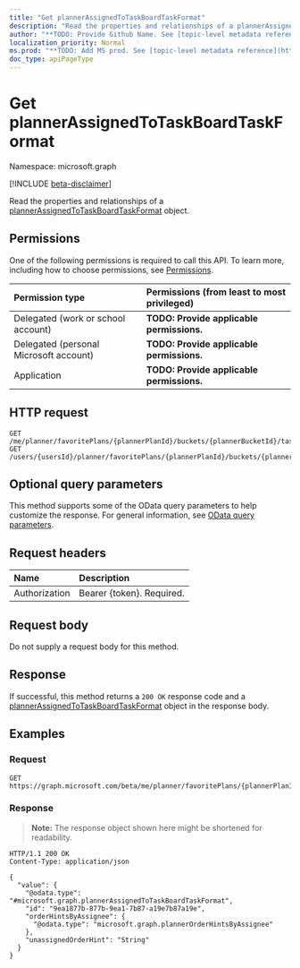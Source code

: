 ```yaml
---
title: "Get plannerAssignedToTaskBoardTaskFormat"
description: "Read the properties and relationships of a plannerAssignedToTaskBoardTaskFormat object."
author: "**TODO: Provide Github Name. See [topic-level metadata reference](https://msgo.azurewebsites.net/add/document/guidelines/metadata.html#topic-level-metadata)**"
localization_priority: Normal
ms.prod: "**TODO: Add MS prod. See [topic-level metadata reference](https://msgo.azurewebsites.net/add/document/guidelines/metadata.html#topic-level-metadata)**"
doc_type: apiPageType
---
```


# Get plannerAssignedToTaskBoardTaskFormat
Namespace: microsoft.graph

[!INCLUDE [beta-disclaimer](../../includes/beta-disclaimer.md)]

Read the properties and relationships of a [plannerAssignedToTaskBoardTaskFormat](../resources/plannerassignedtotaskboardtaskformat.md) object.

## Permissions
One of the following permissions is required to call this API. To learn more, including how to choose permissions, see [Permissions](/graph/permissions-reference).

|Permission type|Permissions (from least to most privileged)|
|:---|:---|
|Delegated (work or school account)|**TODO: Provide applicable permissions.**|
|Delegated (personal Microsoft account)|**TODO: Provide applicable permissions.**|
|Application|**TODO: Provide applicable permissions.**|

## HTTP request

<!-- {
  "blockType": "ignored"
}
-->
``` http
GET /me/planner/favoritePlans/{plannerPlanId}/buckets/{plannerBucketId}/tasks/{plannerTaskId}/assignedToTaskBoardFormat
GET /users/{usersId}/planner/favoritePlans/{plannerPlanId}/buckets/{plannerBucketId}/tasks/{plannerTaskId}/assignedToTaskBoardFormat
```

## Optional query parameters
This method supports some of the OData query parameters to help customize the response. For general information, see [OData query parameters](/graph/query-parameters).

## Request headers
|Name|Description|
|:---|:---|
|Authorization|Bearer {token}. Required.|

## Request body
Do not supply a request body for this method.

## Response

If successful, this method returns a `200 OK` response code and a [plannerAssignedToTaskBoardTaskFormat](../resources/plannerassignedtotaskboardtaskformat.md) object in the response body.

## Examples

### Request
<!-- {
  "blockType": "request",
  "name": "get_plannerassignedtotaskboardtaskformat"
}
-->
``` http
GET https://graph.microsoft.com/beta/me/planner/favoritePlans/{plannerPlanId}/buckets/{plannerBucketId}/tasks/{plannerTaskId}/assignedToTaskBoardFormat
```


### Response
>**Note:** The response object shown here might be shortened for readability.
<!-- {
  "blockType": "response",
  "truncated": true,
  "@odata.type": "microsoft.graph.plannerAssignedToTaskBoardTaskFormat"
}
-->
``` http
HTTP/1.1 200 OK
Content-Type: application/json

{
  "value": {
    "@odata.type": "#microsoft.graph.plannerAssignedToTaskBoardTaskFormat",
    "id": "9ea1877b-877b-9ea1-7b87-a19e7b87a19e",
    "orderHintsByAssignee": {
      "@odata.type": "microsoft.graph.plannerOrderHintsByAssignee"
    },
    "unassignedOrderHint": "String"
  }
}
```

